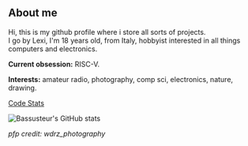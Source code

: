 ## About me
Hi, this is my github profile where i store all sorts of projects.  
I go by Lexi, I'm 18 years old, from Italy, hobbyist interested in all things computers and electronics.  
  
**Current obsession:** RISC-V.  
  
**Interests:** amateur radio, photography, comp sci, electronics, nature, drawing.  

[Code Stats](https://codestats.net/users/Bassusteur)

![Bassusteur's GitHub stats](https://github-readme-stats.vercel.app/api?username=bassusteur&show_icons=true&theme=transparent)

*pfp credit: wdrz_photography*

<!--
**bassusteur/bassusteur** is a ✨ _special_ ✨ repository because its `README.md` (this file) appears on your GitHub profile.

Here are some ideas to get you started:

- 🔭 I’m currently working on ...
- 🌱 I’m currently learning ...
- 👯 I’m looking to collaborate on ...
- 🤔 I’m looking for help with ...
- 💬 Ask me about ...
- 📫 How to reach me: ...
- 😄 Pronouns: ...
- ⚡ Fun fact: ...
-->
